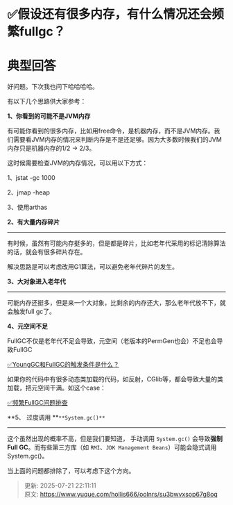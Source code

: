# ✅假设还有很多内存，有什么情况还会频繁fullgc？

# 典型回答


好问题。下次我也问下哈哈哈哈。



有以下几个思路供大家参考：



**1、你看到的可能不是JVM内存**



有可能你看到的很多内存，比如用free命令，是机器内存，而不是JVM内存。我们需要看JVM内存的情况来判断内存是不是还足够。因为大多数时候我们的JVM内存只是机器内存的1/2 -> 2/3。



这时候需要检查JVM的内存情况，可以用以下方式：



1、jstat -gc <pid> 1000

2、jmap -heap <pid>

3、使用arthas



**2、有大量内存碎片**

****

有时候，虽然有可能内存挺多的，但是都是碎片，比如老年代采用的标记清除算法的话，就会有很多碎片存在。



解决思路是可以考虑改用G1算法，可以避免老年代碎片的发生。





**3、大对象进入老年代**

****

可能内存还挺多，但是来一个大对象，比剩余的内存还大，那么老年代放不下，就会触发full gc了。





**4、元空间不足**



FullGC不仅是老年代不足会导致，元空间（老版本的PermGen也会）不足也会导致FullGC



[✅YoungGC和FullGC的触发条件是什么？](https://www.yuque.com/hollis666/oolnrs/akr0h4yk44r57g5x)



如果你的代码中有很多动态类加载的代码，如反射，CGlib等，都会导致大量的类加载，把元空间干满。如这个case：



[✅频繁FullGC问题排查](https://www.yuque.com/hollis666/oolnrs/iocmzc)



**5、 过度调用 **`**System.gc()**`

****

这个虽然出现的概率不高，但是我们要知道， 手动调用 `System.gc()` 会导致**强制 Full GC**。而有些第三方库（如 `RMI`、`JDK Management Beans`）可能会隐式调用System.gc()。  



当上面的问题都排除了，可以考虑下这个方向。



> 更新: 2025-07-21 22:11:11  
> 原文: <https://www.yuque.com/hollis666/oolnrs/su3bwvxsop67g8oq>
